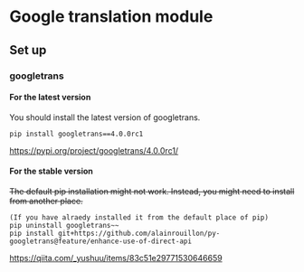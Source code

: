 # Google translation module

## Set up

### googletrans

#### For the latest version
You should install the latest version of googletrans.
```
pip install googletrans==4.0.0rc1
```
https://pypi.org/project/googletrans/4.0.0rc1/

#### For the stable version
~~The default pip installation might not work. Instead, you might need to install from another place.~~
```
(If you have alraedy installed it from the default place of pip)
pip uninstall googletrans~~
pip install git+https://github.com/alainrouillon/py-googletrans@feature/enhance-use-of-direct-api
```
https://qiita.com/_yushuu/items/83c51e29771530646659
